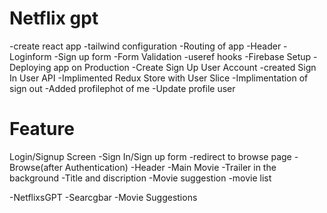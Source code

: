 # Netflix gpt
-create react app
-tailwind configuration
-Routing of app
-Header
-Loginform
-Sign up form
-Form Validation
-useref hooks
-Firebase Setup
-Deploying app on Production
-Create Sign Up User Account
-created Sign In User API
-Implimented Redux Store with User Slice
-Implimentation of sign out
-Added profilephot of me
-Update profile user



# Feature
Login/Signup Screen
  -Sign In/Sign up form
   -redirect to browse page
-Browse(after Authentication)
  -Header
  -Main Movie
    -Trailer in the background
    -Title and discription
    -Movie suggestion
      -movie list


 -NetflixsGPT
   -Searcgbar
   -Movie Suggestions     